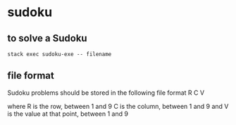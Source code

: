 # sudoku

## to solve a Sudoku

`stack exec sudoku-exe -- filename`

## file format
Sudoku problems should be stored in the following file format
R C V

where R is the row, between 1 and 9
      C is the column, between 1 and 9
  and V is the value at that point, between 1 and 9
